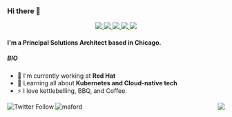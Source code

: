 ### Hi there 👋

<!-- Social Section -->
<p align="center">
  <a href="mailto:michael@mford.io">
    <img src="https://img.icons8.com/metro/30/4a90e2/email.png"/>
  </a>
  <a href= "https://github.com/michaelford85/">
    <img src="https://img.icons8.com/metro/30/4a90e2/github.png"/>
  </a>
  <a href= "https://www.linkedin.com/in/maford/">
    <img src="https://img.icons8.com/color/40/000000/linkedin.png"/>
  </a>
  <a href= "https://twitter.com/michaelford85">
    <img src="https://img.icons8.com/fluent/30/000000/twitter.png"/>
  </a>
  <a href= "https://mford.io">
    <img src="https://img.icons8.com/color/30/000000/domain--v1.png"/>
  </a>
</p>

#### I'm a Principal Solutions Architect based in Chicago.


##### BIO

- 🏢 I'm currently working at **Red Hat**
- 🌱 Learning all about **Kubernetes and Cloud-native tech**
- ⚡️ I love kettlebelling, BBQ, and Coffee.


<img align="left" alt="Twitter Follow" src="https://img.shields.io/twitter/follow/michaelford85?style=social">
<a href="https://linkedin.com/in/maford"><img align="left" src="https://img.shields.io/badge/LinkedIn-0077B5?style=plastic&logo=linkedin&logoColor=white" alt="maford" /></a>
<img align="right" src="https://komarev.com/ghpvc/?username=michaelford85&label=Views&style=plastic&color=orange">
<!--
**michaelford85/michaelford85** is a ✨ _special_ ✨ repository because its `README.md` (this file) appears on your GitHub profile.

Here are some ideas to get you started:

- 🔭 I’m currently working on ...
- 🌱 I’m currently learning ...
- 👯 I’m looking to collaborate on ...
- 🤔 I’m looking for help with ...
- 💬 Ask me about ...
- 📫 How to reach me: ...
- 😄 Pronouns: ...
- ⚡ Fun fact: ...
-->
